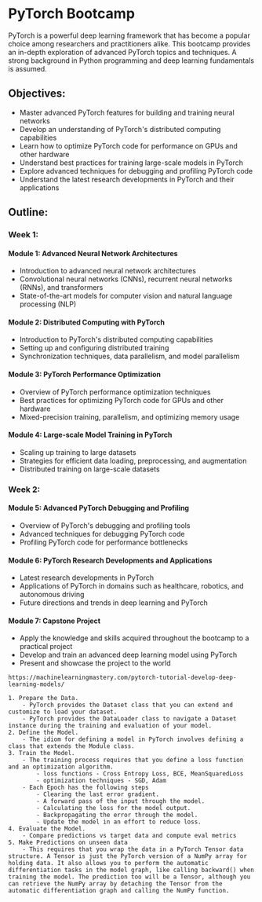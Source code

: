# PyTorch Bootcamp

PyTorch is a powerful deep learning framework that has become a popular choice among researchers and practitioners alike. This bootcamp provides an in-depth exploration of advanced PyTorch topics and techniques. A strong background in Python programming and deep learning fundamentals is assumed.

## Objectives:

* Master advanced PyTorch features for building and training neural networks
* Develop an understanding of PyTorch's distributed computing capabilities
* Learn how to optimize PyTorch code for performance on GPUs and other hardware
* Understand best practices for training large-scale models in PyTorch
* Explore advanced techniques for debugging and profiling PyTorch code
* Understand the latest research developments in PyTorch and their applications

## Outline:

### Week 1:
#### Module 1: Advanced Neural Network Architectures

* Introduction to advanced neural network architectures
* Convolutional neural networks (CNNs), recurrent neural networks (RNNs), and transformers
* State-of-the-art models for computer vision and natural language processing (NLP)

#### Module 2: Distributed Computing with PyTorch

* Introduction to PyTorch's distributed computing capabilities
* Setting up and configuring distributed training
* Synchronization techniques, data parallelism, and model parallelism

#### Module 3: PyTorch Performance Optimization

* Overview of PyTorch performance optimization techniques
* Best practices for optimizing PyTorch code for GPUs and other hardware
* Mixed-precision training, parallelism, and optimizing memory usage

#### Module 4: Large-scale Model Training in PyTorch

* Scaling up training to large datasets
* Strategies for efficient data loading, preprocessing, and augmentation
* Distributed training on large-scale datasets

### Week 2:
#### Module 5: Advanced PyTorch Debugging and Profiling

* Overview of PyTorch's debugging and profiling tools
* Advanced techniques for debugging PyTorch code
* Profiling PyTorch code for performance bottlenecks

#### Module 6: PyTorch Research Developments and Applications

* Latest research developments in PyTorch
* Applications of PyTorch in domains such as healthcare, robotics, and autonomous driving
* Future directions and trends in deep learning and PyTorch

#### Module 7: Capstone Project

* Apply the knowledge and skills acquired throughout the bootcamp to a practical project
* Develop and train an advanced deep learning model using PyTorch
* Present and showcase the project to the world


```
https://machinelearningmastery.com/pytorch-tutorial-develop-deep-learning-models/

1. Prepare the Data. 
    - PyTorch provides the Dataset class that you can extend and customize to load your dataset.
    - PyTorch provides the DataLoader class to navigate a Dataset instance during the training and evaluation of your model.
2. Define the Model.
    - The idiom for defining a model in PyTorch involves defining a class that extends the Module class.
3. Train the Model.
    - The training process requires that you define a loss function and an optimization algorithm.
        - loss functions - Cross Entropy Loss, BCE, MeanSquaredLoss
        - optimization techniques - SGD, Adam
    - Each Epoch has the following steps 
        - Clearing the last error gradient.
        - A forward pass of the input through the model.
        - Calculating the loss for the model output.
        - Backpropagating the error through the model.
        - Update the model in an effort to reduce loss.
4. Evaluate the Model.
    - Compare predictions vs target data and compute eval metrics 
5. Make Predictions on unseen data
    - This requires that you wrap the data in a PyTorch Tensor data structure. A Tensor is just the PyTorch version of a NumPy array for holding data. It also allows you to perform the automatic differentiation tasks in the model graph, like calling backward() when training the model. The prediction too will be a Tensor, although you can retrieve the NumPy array by detaching the Tensor from the automatic differentiation graph and calling the NumPy function.





```